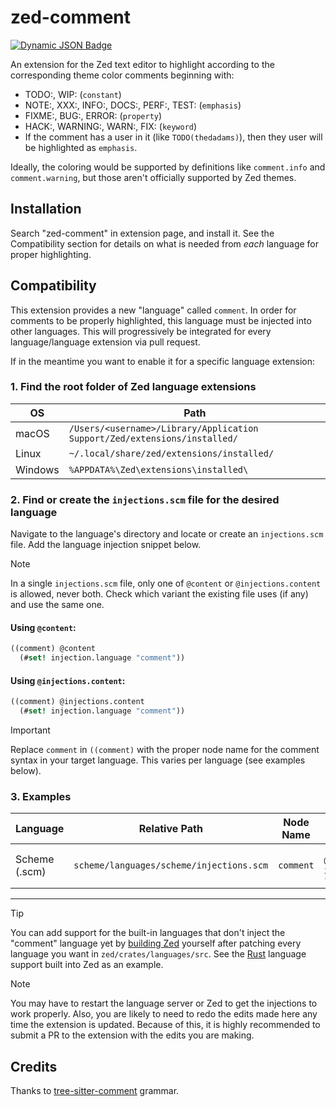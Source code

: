 # zed-comment
[![Dynamic JSON Badge](https://img.shields.io/badge/dynamic/json?url=https%3A%2F%2Fapi.zed.dev%2Fextensions%2Fcomment&query=%24.data%5B0%5D.download_count&label=download&cacheSeconds=60)](https://zed.dev/extensions?query=comment)

An extension for the Zed text editor to highlight according to the corresponding theme color comments beginning with:
- TODO:, WIP: (`constant`)
- NOTE:, XXX:, INFO:, DOCS:, PERF:, TEST: (`emphasis`)
- FIXME:, BUG:, ERROR: (`property`)
- HACK:, WARNING:, WARN:, FIX: (`keyword`)
- If the comment has a user in it (like `TODO(thedadams)`), then they user will be highlighted as `emphasis`.

Ideally, the coloring would be supported by definitions like `comment.info` and `comment.warning`, but those aren't officially supported by Zed themes.

## Installation

Search "zed-comment" in extension page, and install it. See the Compatibility section for details on what is needed from _each_ language for proper highlighting.

## Compatibility

This extension provides a new "language" called `comment`.
In order for comments to be properly highlighted, this language must be injected into other languages.
This will progressively be integrated for every language/language extension via pull request.

If in the meantime you want to enable it for a specific language extension:

### 1. Find the root folder of Zed language extensions

| OS      | Path                                                                      |
| ------- | ------------------------------------------------------------------------- |
| macOS   | `/Users/<username>/Library/Application Support/Zed/extensions/installed/` |
| Linux   | `~/.local/share/zed/extensions/installed/`                                |
| Windows | `%APPDATA%\Zed\extensions\installed\`                                     |

### 2. Find or create the `injections.scm` file for the desired language

Navigate to the language's directory and locate or create an `injections.scm` file. Add the language injection snippet below.

> [!NOTE]
> In a single `injections.scm` file, only one of `@content` or `@injections.content` is allowed, never both.
> Check which variant the existing file uses (if any) and use the same one.

#### Using `@content`:

```scheme
((comment) @content
  (#set! injection.language "comment"))
```

#### Using `@injections.content`:

```scheme
((comment) @injections.content
  (#set! injection.language "comment"))
```

> [!IMPORTANT]
> Replace `comment` in `((comment)` with the proper node name for the comment syntax in your target language. This varies per language (see examples below).

### 3. Examples

| Language      | Relative Path                            | Node Name | Snippet                                                     |
| ------------- | ---------------------------------------- | --------- | ----------------------------------------------------------- |
| Scheme (.scm) | `scheme/languages/scheme/injections.scm` | `comment` | `((comment) @content (#set! injection.language "comment"))` |

---

> [!TIP]
> You can add support for the built-in languages that don't inject the "comment" language yet by [building Zed](https://github.com/zed-industries/zed/tree/main) yourself after patching every language you want in `zed/crates/languages/src`.
> See the [Rust](https://github.com/zed-industries/zed/blob/main/crates/languages/src/rust/injections.scm) language support built into Zed as an example.

> [!NOTE]
> You may have to restart the language server or Zed to get the injections to work properly. Also, you are likely to need to redo the edits made here any time the extension is updated. Because of this, it is highly recommended to submit a PR to the extension with the edits you are making.

## Credits

Thanks to [tree-sitter-comment](https://github.com/stsewd/tree-sitter-comment) grammar.
